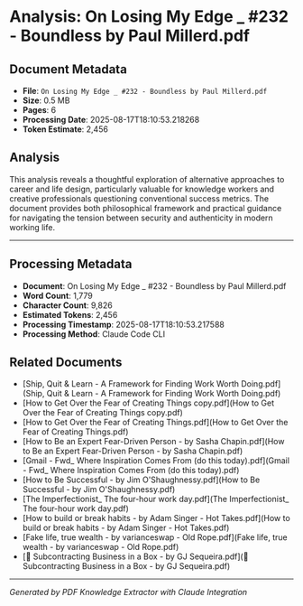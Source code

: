 # Analysis: On Losing My Edge _ #232 - Boundless by Paul Millerd.pdf

## Document Metadata
- **File**: `On Losing My Edge _ #232 - Boundless by Paul Millerd.pdf`
- **Size**: 0.5 MB
- **Pages**: 6
- **Processing Date**: 2025-08-17T18:10:53.218268
- **Token Estimate**: 2,456

## Analysis

This analysis reveals a thoughtful exploration of alternative approaches to career and life design, particularly valuable for knowledge workers and creative professionals questioning conventional success metrics. The document provides both philosophical framework and practical guidance for navigating the tension between security and authenticity in modern working life.

---

## Processing Metadata
- **Document**: On Losing My Edge _ #232 - Boundless by Paul Millerd.pdf
- **Word Count**: 1,779
- **Character Count**: 9,826
- **Estimated Tokens**: 2,456
- **Processing Timestamp**: 2025-08-17T18:10:53.217588
- **Processing Method**: Claude Code CLI

## Related Documents

- [Ship, Quit & Learn - A Framework for Finding Work Worth Doing.pdf](Ship, Quit & Learn - A Framework for Finding Work Worth Doing.pdf)
- [How to Get Over the Fear of Creating Things copy.pdf](How to Get Over the Fear of Creating Things copy.pdf)
- [How to Get Over the Fear of Creating Things.pdf](How to Get Over the Fear of Creating Things.pdf)
- [How to Be an Expert Fear-Driven Person - by Sasha Chapin.pdf](How to Be an Expert Fear-Driven Person - by Sasha Chapin.pdf)
- [Gmail - Fwd_ Where Inspiration Comes From (do this today).pdf](Gmail - Fwd_ Where Inspiration Comes From (do this today).pdf)
- [How to Be Successful - by Jim O'Shaughnessy.pdf](How to Be Successful - by Jim O'Shaughnessy.pdf)
- [The Imperfectionist_ The four-hour work day.pdf](The Imperfectionist_ The four-hour work day.pdf)
- [How to build or break habits - by Adam Singer - Hot Takes.pdf](How to build or break habits - by Adam Singer - Hot Takes.pdf)
- [Fake life, true wealth - by varianceswap - Old Rope.pdf](Fake life, true wealth - by varianceswap - Old Rope.pdf)
- [💼 Subcontracting Business in a Box - by GJ Sequeira.pdf](💼 Subcontracting Business in a Box - by GJ Sequeira.pdf)

---
*Generated by PDF Knowledge Extractor with Claude Integration*